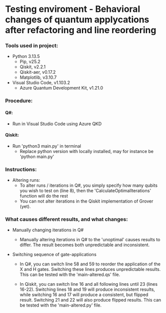 # Testing enviroment - Behavioral changes of quantum applycations after refactoring and line reordering

### Tools used in project:
* Python 3.13.5
    * Pip, v25.2
    * Qiskit, v2.2.1
    * Qiskit-aer, v0.17.2
    * Matplotlib, v3.10.7
* Visual Studio Code, v1.103.2
    * Azure Quantum Development Kit, v1.21.0


### Procedure:

#### Q#:
* Run in Visual Studio Code using Azure QKD

#### Qiskit:
* Run 'python3 main.py' in terminal
    * Replace python version with locally installed, may for instance be 'python main.py'

 
### Instructions:
* Altering runs:
    * To alter runs / iterations in Q#, you simply specify how many qubits you wish to test on (line 8), then the 'CalculateOptimalIterations' function will do the rest
    * You can not alter iterations in the Qiskit implementation of Grover (yet).
 
### What causes different results, and what changes:
* Manually changing iterations in Q#
    * Manually altering iterations in Q# to the 'unoptimal' causes results to differ. The result becomes both unpredictable and inconsistent.

* Switching sequence of gate-applications
    * In Q#, you can switch line 58 and 59 to reorder the application of the X and H gates. Switching these lines produces unpredictable results. This can be tested with the 'main-altered.qs' file.

    * In Qiskit, you can switch line 16 and all following lines until 23 (lines 16-22). Switching lines 18 and 19 will produce inconsistent results, while switching 16 and 17 will produce a consistent, but flipped result. Switching 21 and 22 will also produce flipped results. This can be tested with the 'main-altered.py' file.
 